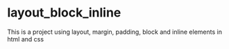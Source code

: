 # layout_block_inline
This is a project using layout, margin, padding, block and inline elements in html and css
